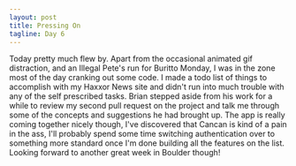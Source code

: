```yaml
---
layout: post
title: Pressing On
tagline: Day 6
---
```


Today pretty much flew by. Apart from the occasional animated gif distraction,
and an Illegal Pete's run for Buritto Monday, I was in the zone most of the day
cranking out some code. I made a todo list of things to accomplish 
with my Haxxor News site and didn't run into much trouble with any of the
self prescribed tasks. Brian stepped aside from his work for a while to review
my second pull request on the project and talk me through some of the concepts
and suggestions he had brought up. The app is really coming together nicely though,
I've discovered that Cancan is kind of a pain in the ass, I'll probably spend
some time switching authentication over to something more standard once I'm
done building all the features on the list. Looking forward to another great week
in Boulder though!